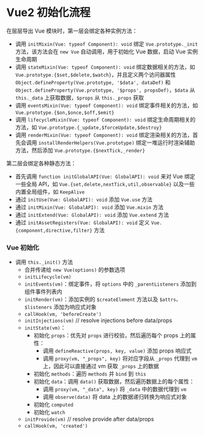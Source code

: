 # Vue2 初始化流程

在层层导出 Vue 模块时，第一层会绑定各种实例方法：

- 调用 `initMixin(Vue: typeof Component): void` 绑定 `Vue.prototype._init` 方法，该方法会在 `new Vue` 自动调用，用于初始化 Vue 数据，启动 Vue 实例生命周期
- 调用 `stateMixin(Vue: typeof Component): void` 绑定数据相关的方法，如 `Vue.prototype.{$set,$delete,$watch}`，并且定义两个访问器属性 `Object.defineProperty(Vue.prototype, '$data', dataDef)` 和 `Object.defineProperty(Vue.prototype, '$props', propsDef)`，`$data` 从 `this._data` 上获取数据，`$props` 从 `this._props` 获取
- 调用 `eventsMixin(Vue: typeof Component): void` 绑定事件相关的方法，如 `Vue.prototype.{$on,$once,$off,$emit}`
- 调用 `lifecycleMixin(Vue: typeof Component): void` 绑定生命周期相关的方法，如 `Vue.prototype.{_update,$forceUpdate,$destroy}`
- 调用 `renderMixin(Vue: typeof Component): void` 绑定渲染相关的方法，首先会调用 `installRenderHelpers(Vue.prototype)` 绑定一堆运行时渲染辅助方法，然后添加 `Vue.prototype.{$nextTick,_render}`

第二层会绑定各种静态方法：

- 首先调用 `function initGlobalAPI(Vue: GlobalAPI): void` 来对 Vue 绑定一些全局 API，如 `Vue.{set,delete,nextTick,util,observable}` 以及一些内置全局组件，如 `KeepAlive`
- 通过 `initUse(Vue: GlobalAPI): void` 添加 `Vue.use` 方法
- 通过 `initMixin(Vue: GlobalAPI): void` 添加 `Vue.mixin` 方法
- 通过 `initExtend(Vue: GlobalAPI): void` 添加 `Vue.extend` 方法
- 通过 `initAssetRegisters(Vue: GlobalAPI): void` 定义 `Vue.{component,directive,filter}` 方法

### Vue 初始化

- 调用 `this._init()` 方法
  - 合并传递给 `new Vue(options)` 的参数选项
  - `initLifecycle(vm)`
  - `initEvents(vm)`：绑定事件，将 `options` 中的 `_parentListeners` 添加到组件事件列表内
  - `initRender(vm)`：添加实例的 `$createElement` 方法以及 `$attrs`、`$listeners` 添加为响应式对象
  - `callHook(vm, 'beforeCreate')`
  - `initInjections(vm)` // resolve injections before data/props
  - `initState(vm)`：
    - 初始化 `props`：优先对 `props` 进行校验，然后遍历每个 props 上的属性：
      - 调用 `defineReactive(props, key, value)` 添加 props 响应式
      - 调用 `proxy(vm, "_props", key)` 将对应字段从 `_props` 代理到 `vm` 上，因此可以直接通过 vm 获取 `_props` 上的数据
    - 初始化 `methods`：遍历 `methods` 并 `bind` 到 `this`
    - 初始化 `data`：调用 `data()` 获取数据，然后遍历数据上的每个属性：
      - 调用 `proxy(vm, "_data", key)` 将 `_data` 中的数据代理到 `vm`
      - 调用 `observe(data)` 将 data 上的数据递归转换为响应式对象
    - 初始化 `computed`
    - 初始化 `watch`
  - `initProvide(vm)` // resolve provide after data/props
  - `callHook(vm, 'created')`
